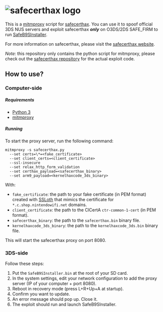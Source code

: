 # ![safecerthax logo](https://safecerthax.rocks/assets/images/cover.png)
This is a [mitmproxy](https://mitmproxy.org) script for [safecerthax](https://github.com/MrNbaYoh/safecerthax). You can use it to spoof official 3DS NUS servers and exploit safecerthax _**only**_ on O3DS/2DS SAFE_FIRM to run [SafeB9SInstaller](https://github.com/d0k3/SafeB9SInstaller). 

For more information on safecerthax, please visit the [safecerthax website](https://safecerthax.rocks).

*Note:* this repository only contains the python script for mitmproxy, please check out the [safecerthax repository](https://github.com/MrNbaYoh/safecerthax) for the actual exploit code.

## How to use?

### Computer-side

##### Requirements
- [Python 3](https://python.org)
- [mitmproxy](https://mitmproxy.org)

##### Running
To start the proxy server, run the following command:
```
mitmproxy -s safecerthax.py
  --set certs=\*=<fake_certificate>
  --set client_certs=<client_certificate>
  --ssl-insecure
  --set relax_http_form_validation
  --set certhax_payload=<safecerthax_binary>
  --set arm9_payload=<kernelhaxcode_3ds_binary>
```

With:
- `fake_certificate`: the path to your fake certificate (in PEM format) created with [SSLoth](https://github.com/MrNbaYoh/3ds-ssloth) that mimics the certificate for `*.c.shop.nintendowifi.net` domains.
-  `client_certificate`: the path to the ClCertA `ctr-common-1-cert` (in PEM format).
- `safecerthax_binary`: the path to the `safecerthax.bin` binary file.
- `kernelhaxcode_3ds_binary`: the path to the `kernelhaxcode_3ds.bin` binary file.

This will start the safecerthax proxy on port 8080.

### 3DS-side
Follow these steps:

1. Put the `SafeB9SInstaller.bin` at the root of your SD card.
2. In the system settings, edit your network configuration to add the proxy server (IP of your computer + port 8080).
3. Reboot in recovery mode (press L+R+Up+A at startup).
4. Confirm you want to update.
5. An error message should pop up. Close it.
6. The exploit should run and launch SafeB9SInstaller.
